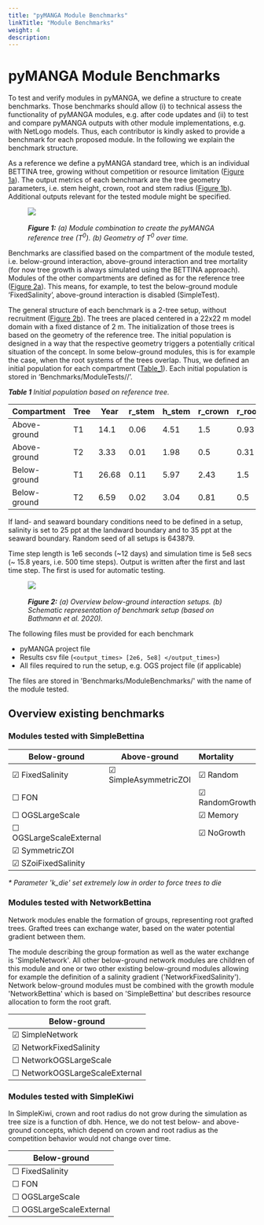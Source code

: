```yaml
---
title: "pyMANGA Module Benchmarks"
linkTitle: "Module Benchmarks"
weight: 4
description:
---
```

# pyMANGA Module Benchmarks

To test and verify modules in pyMANGA, we define a structure to create benchmarks. 
Those benchmarks should allow (i) to technical assess the functionality of pyMANGA modules, e.g. after code updates and (ii) to test and compare pyMANGA outputs with other module implementations, e.g. with NetLogo models.
Thus, each contributor is kindly asked to provide a benchmark for each proposed module.
In the following we explain the benchmark structure.

As a reference we define a pyMANGA standard tree, which is an individual BETTINA tree, growing without competition or resource limitation (<a href="/docs/Benchmarks/#Figure_1">Figure 1a</a>).
The output metrics of each benchmark are the tree geometry parameters, i.e. stem height, crown, root and stem radius (<a href="/docs/Benchmarks/#Figure_1">Figure 1b</a>).
Additional outputs relevant for the tested module might be specified.

<figure class="alert">
    <img id="Figure_1" src="/pictures/benchmarks/reference_tree.jpg">
    <figcaption>
        <i><br><strong>Figure 1:</strong> (a) Module combination to create the pyMANGA reference tree (T<sup>0</sup>). (b) Geometry of T<sup>0</sup> over time.</i>
    </figcaption>
</figure><p>

Benchmarks are classified based on the compartment of the module tested, i.e. below-ground interaction, above-ground interaction and tree mortality (for now tree growth is always simulated using the BETTINA approach). 
Modules of the other compartments are defined as for the reference tree  (<a href="/docs/Benchmarks/#Figure_2">Figure 2a</a>). 
This means, for example, to test the below-ground module ‘FixedSalinity’, above-ground interaction is disabled (SimpleTest).

The general structure of each benchmark is a 2-tree setup, without recruitment (<a href="/docs/Benchmarks/#Figure_2">Figure 2b</a>).
The trees are placed centered in a 22x22 m model domain with a fixed distance of 2 m. 
The initialization of those trees is based on the geometry of the reference tree. 
The initial population is designed in a way that the respective geometry triggers a potentially critical situation of the concept. 
In some below-ground modules, this is for example the case, when the root systems of the trees overlap.
Thus, we defined an initial population for each compartment ([Table_1](#Table_1)). 
Each initial population is stored in ‘Benchmarks/ModuleTests/<compartment>/’.

<a name="Table_1"></a> _**Table 1** Initial population based on reference tree._

| Compartment | Tree              | Year  | r_stem | h_stem | r_crown | r_root |
|--------------|-------------------|-------|--------|--------|---------|--------|
| Above-ground | T1 | 14.1  | 0.06   | 4.51   | 1.5     | 0.93   |
| Above-ground | T2 | 3.33  | 0.01   | 1.98   | 0.5     | 0.31   |
| Below-ground | T1 | 26.68 | 0.11   | 5.97   | 2.43    | 1.5    |
| Below-ground | T2 | 6.59  | 0.02   | 3.04   | 0.81    | 0.5    |


If land- and seaward boundary conditions need to be defined in a setup, salinity is set to 25 ppt at the landward boundary and to 35 ppt at the seaward boundary. 
Random seed of all setups is 643879.


Time step length is 1e6 seconds (~12 days) and simulation time is 5e8 secs (~ 15.8 years, i.e. 500 time steps).
Output is written after the first and last time step. 
The first is used for automatic testing.

<figure class="alert">
     <img id="Figure_2" src="/pictures/benchmarks/basic_setup.jpg">
     <figcaption>
        <i><br><strong>Figure 2:</strong> (a) Overview below-ground interaction setups. (b) Schematic representation of benchmark setup (based on Bathmann et al. 2020).</i>
     </figcaption>
</figure>

The following files must be provided for each benchmark
- pyMANGA project file
- Results csv file (`<output_times> [2e6, 5e8] </output_times>`)
- All files required to run the setup, e.g. OGS project file (if applicable)
 
The files are stored in 'Benchmarks/ModuleBenchmarks/' with the name of the module tested.

## Overview existing benchmarks

### Modules tested with SimpleBettina

| Below-ground | Above-ground | Mortality |
| --- | --- |:----------------------------------------------------------- |
| &#x2611; FixedSalinity            | &#x2611; SimpleAsymmetricZOI | &#x2611; Random |
| &#x2610; FON                      |               | &#x2611; RandomGrowth* |
| &#x2610; OGSLargeScale            |               | &#x2611; Memory |
| &#x2610; OGSLargeScaleExternal   |               | &#x2611; NoGrowth |
| &#x2611; SymmetricZOI             |               |  |
| &#x2611; SZoiFixedSalinity        |               |  |

_* Parameter 'k_die' set extremely low in order to force trees to die_

### Modules tested with NetworkBettina

Network modules enable the formation of groups, representing root grafted trees.
Grafted trees can exchange water, based on the water potential gradient between them.

The module describing the group formation as well as the water exchange is 'SimpleNetwork'.
All other below-ground network modules are children of this module and one or two other existing below-ground modules allowing for example the definition of a salinity gradient ('NetworkFixedSalinity').
Network below-ground modules must be combined with the growth module 'NetworkBettina' which is based on 'SimpleBettina' but describes resource allocation to form the root graft.


| Below-ground | 
| --- | 
| &#x2611; SimpleNetwork            | 
| &#x2611; NetworkFixedSalinity     | 
| &#x2610; NetworkOGSLargeScale     | 
| &#x2610; NetworkOGSLargeScaleExternal    |  


### Modules tested with SimpleKiwi

In SimpleKiwi, crown and root radius do not grow during the simulation as tree size is a function of dbh.
Hence, we do not test below- and above-ground concepts, which depend on crown and root radius as the competition behavior would not change over time.

| Below-ground | 
| --- | 
| &#x2610; FixedSalinity            |  
| &#x2610; FON                      |  
| &#x2610; OGSLargeScale            | 
| &#x2610; OGSLargeScaleExternal    |

